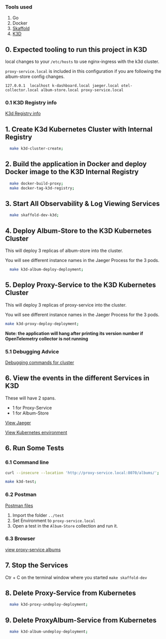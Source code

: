 ### Tools used

1. Go
2. Docker
3. [Skaffold](https://skaffold.dev/)
4. [K3D](https://k3d.io/v5.4.6/)

## 0. Expected tooling to run this project in K3D

local changes to your `/etc/hosts` to use nginx-ingress with the k3d cluster.

`proxy-service.local` is included in this configuration if you are following the album-store config changes.

`127.0.0.1	localhost k-dashboard.local jaeger.local otel-collector.local album-store.local proxy-service.local`

### 0.1 K3D Registry info

[K3d Registry info](../docs/K3D-registry.md)

## 1. Create K3d Kubernetes Cluster with Internal Registry

```bash
  make k3d-cluster-create;
```

## 2. Build the application in Docker and deploy Docker image to the  K3D Internal Registry

```bash
  make docker-build-proxy;
  make docker-tag-k3d-registry;
```

## 3. Start All Observability & Log Viewing Services
 
```bash
  make skaffold-dev-k3d;
```

## 4. Deploy Album-Store to the K3D Kubernetes Cluster

This will deploy 3 replicas of album-store into the cluster.

You will see different instance names in the Jaeger Process for the 3 pods.

```bash
  make k3d-album-deploy-deployment;
```

## 5. Deploy Proxy-Service to the K3D Kubernetes Cluster

This will deploy 3 replicas of proxy-service into the cluster. 

You will see different instance names in the Jaeger Process for the 3 pods.

```bash
make k3d-proxy-deploy-deployment;
```

**Note: the application will hang after printing its version number if  OpenTelemetry collector is not running**

### 5.1 Debugging Advice  

[Debugging commands for cluster](../docs/K3D-Debugging.md)

## 6. View the events in the different Services in K3D

These will have 2 spans.

* 1 for Proxy-Service
* 1 for Album-Store

[View Jaeger](http://jaeger.local:8070/search?limit=20&service=proxy-service)

[View Kubernetes environment](http://k-dashboard:8070/)

## 6. Run Some Tests

### 6.1 Command line

```bash
curl --insecure --location 'http://proxy-service.local:8070/albums/'; 
```

```bash
make k3d-test;
```

### 6.2 Postman

[Postman files](../test/postman_collection.json)

1. Import the folder `../test`
1. Set Environment to `proxy-service.local`
1. Open a test in the `Album-Store` collection and run it.

### 6.3 Browser

[view proxy-service albums](http://album-service:8070/albums)

## 7. Stop the Services  

Ctr + C on the terminal window where you started `make skaffold-dev`

## 8. Delete Proxy-Service from Kubernetes

```bash
  make k3d-proxy-undeploy-deployment;
```

## 9. Delete ProxyAlbum-Service from Kubernetes

```bash
  make k3d-album-undeploy-deployment;
```